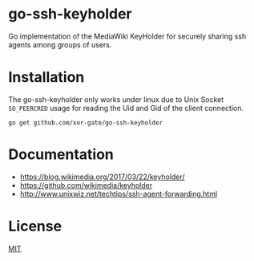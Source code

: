 # go-ssh-keyholder

Go implementation of the MediaWiki KeyHolder for securely sharing ssh agents among groups of users.

# Installation

The go-ssh-keyholder only works under linux due to Unix Socket `SO_PEERCRED` usage for reading the Uid and Gid of the client connection.

`go get github.com/xor-gate/go-ssh-keyholder`

# Documentation

* https://blog.wikimedia.org/2017/03/22/keyholder/
* https://github.com/wikimedia/keyholder
* http://www.unixwiz.net/techtips/ssh-agent-forwarding.html

# License

[MIT](LICENSE)
